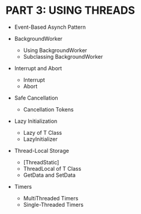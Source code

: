# PART 3: USING THREADS

* Event-Based Asynch Pattern

* BackgroundWorker
  * Using BackgroundWorker
  * Subclassing BackgroundWorker
  
* Interrupt and Abort
  * Interrupt
  * Abort
  
* Safe Cancellation
  * Cancellation Tokens
  
* Lazy Initialization
  * Lazy of T Class
  * LazyInitializer
  
* Thread-Local Storage
  * [ThreadStatic]
  * ThreadLocal of T Class
  * GetData and SetData
  
* Timers
  * MultiThreaded Timers
  * Single-Threaded Timers
  
